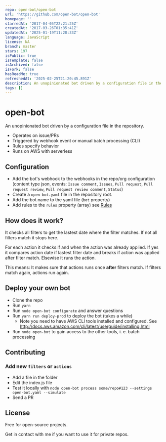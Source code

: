 ```yaml
---
repo: open-bot/open-bot
url: 'https://github.com/open-bot/open-bot'
homepage: ''
starredAt: '2017-04-05T22:21:25Z'
createdAt: '2017-03-26T01:35:41Z'
updatedAt: '2025-01-19T11:28:33Z'
language: JavaScript
license: NA
branch: master
stars: 197
isPublic: true
isTemplate: false
isArchived: false
isFork: false
hasReadMe: true
refreshedAt: '2025-02-25T21:20:45.891Z'
description: An unopinionated bot driven by a configuration file in the repository.
tags: []
---
```


# open-bot

An unopinionated bot driven by a configuration file in the repository.

* Operates on issue/PRs
* Triggered by webhook event or manual batch processing (CLI)
* Rules specify behavior
* Runs on AWS with serverless

## Configuration

* Add the bot's webhook to the webhooks in the repo/org configuration (content type json, events: `Issue comment`, `Issues`, `Pull request`, `Pull request review`, `Pull request review comment`, `Status`)
* Create a `open-bot.yaml` file in the repository root.
* Add the bot name to the yaml file (`bot` property)
* Add rules to the `rules` property (array) see [Rules](doc/rules.md)

## How does it work?

It checks all filters to get the lastest date where the filter matches. If not all filters match it stops here.

For each action it checks if and when the action was already applied. If yes it compares action date if lastest filter date and breaks if action was applied after filter match. Elsewise it runs the action.

This means: It makes sure that actions runs once **after** filters match. If filters match again, actions run again.

## Deploy your own bot

* Clone the repo
* Run `yarn`
* Run `node open-bot configurate` and answer questions
* Run `yarn run deploy-prod` to deploy the bot (takes a while)
  * Note you need to have AWS CLI tools installed and configured. See http://docs.aws.amazon.com/cli/latest/userguide/installing.html
* Run `node open-bot` to gain access to the other tools, i. e. batch processing

## Contributing

### Add new `filters` or `actions`

* Add a file in the folder
* Edit the index.js file
* Test it locally with `node open-bot process some/repo#123 --settings open-bot.yaml --simulate`
* Send a PR

## License

Free for open-source projects.

Get in contact with me if you want to use it for private repos.
